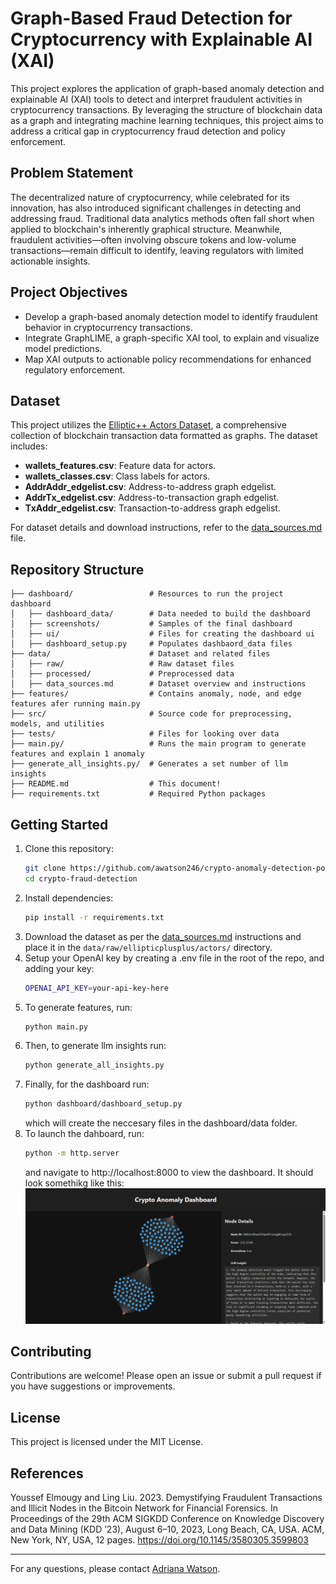 # Graph-Based Fraud Detection for Cryptocurrency with Explainable AI (XAI)

This project explores the application of graph-based anomaly detection and explainable AI (XAI) tools to detect and interpret fraudulent activities in cryptocurrency transactions. By leveraging the structure of blockchain data as a graph and integrating machine learning techniques, this project aims to address a critical gap in cryptocurrency fraud detection and policy enforcement.

## Problem Statement
The decentralized nature of cryptocurrency, while celebrated for its innovation, has also introduced significant challenges in detecting and addressing fraud. Traditional data analytics methods often fall short when applied to blockchain's inherently graphical structure. Meanwhile, fraudulent activities—often involving obscure tokens and low-volume transactions—remain difficult to identify, leaving regulators with limited actionable insights.

## Project Objectives
- Develop a graph-based anomaly detection model to identify fraudulent behavior in cryptocurrency transactions.
- Integrate GraphLIME, a graph-specific XAI tool, to explain and visualize model predictions.
- Map XAI outputs to actionable policy recommendations for enhanced regulatory enforcement.

## Dataset
This project utilizes the [Elliptic++ Actors Dataset](https://github.com/git-disl/EllipticPlusPlus/tree/main), a comprehensive collection of blockchain transaction data formatted as graphs. The dataset includes:
- **wallets_features.csv**: Feature data for actors.
- **wallets_classes.csv**: Class labels for actors.
- **AddrAddr_edgelist.csv**: Address-to-address graph edgelist.
- **AddrTx_edgelist.csv**: Address-to-transaction graph edgelist.
- **TxAddr_edgelist.csv**: Transaction-to-address graph edgelist.

For dataset details and download instructions, refer to the [data_sources.md](data/data_sources.md) file.


## Repository Structure
```
├── dashboard/                 # Resources to run the project dashboard
│   ├── dashboard_data/        # Data needed to build the dashboard
│   ├── screenshots/           # Samples of the final dashboard
│   ├── ui/                    # Files for creating the dashboard ui
│   ├── dashboard_setup.py     # Populates dashbaord_data files
├── data/                      # Dataset and related files
│   ├── raw/                   # Raw dataset files
│   ├── processed/             # Preprocessed data
│   ├── data_sources.md        # Dataset overview and instructions
├── features/                  # Contains anomaly, node, and edge features afer running main.py
├── src/                       # Source code for preprocessing, models, and utilities
├── tests/                     # Files for looking over data
├── main.py/                   # Runs the main program to generate features and explain 1 anomaly
├── generate_all_insights.py/  # Generates a set number of llm insights
├── README.md                  # This document!
├── requirements.txt           # Required Python packages
```

## Getting Started
1. Clone this repository:
   ```bash
   git clone https://github.com/awatson246/crypto-anomaly-detection-policy.git
   cd crypto-fraud-detection
   ```
2. Install dependencies:
   ```bash
   pip install -r requirements.txt
   ```
3. Download the dataset as per the [data_sources.md](data/data_sources.md) instructions and place it in the `data/raw/ellipticplusplus/actors/` directory.
4. Setup your OpenAI key by creating a .env file in the root of the repo, and adding your key:
   ```bash
   OPENAI_API_KEY=your-api-key-here
   ```
5. To generate features, run:
   ```bash
   python main.py
   ```
6. Then, to generate llm insights run:
   ```bash
   python generate_all_insights.py
   ```
7. Finally, for the dashboard run:
   ```bash
   python dashboard/dashboard_setup.py
   ```
   which will create the neccesary files in the dashboard/data folder. 
8. To launch the dahboard, run: 
   ```bash
   python -m http.server
   ```
   and navigate to http://localhost:8000 to view the dashboard. 
   It should look somethikg like this: 
   ![Dashboard Screenshot](dashboard\screenshots\Dashboard_Example1.png)

## Contributing
Contributions are welcome! Please open an issue or submit a pull request if you have suggestions or improvements.

## License
This project is licensed under the MIT License.

## References
Youssef Elmougy and Ling Liu. 2023. Demystifying Fraudulent Transactions and Illicit Nodes in the Bitcoin Network for Financial Forensics. In Proceedings of the 29th ACM SIGKDD Conference on Knowledge Discovery and Data Mining (KDD ’23), August 6–10, 2023, Long Beach, CA, USA. ACM, New York, NY, USA, 12 pages. https://doi.org/10.1145/3580305.3599803

---

For any questions, please contact [Adriana Watson](mailto:watso213@purdue.edu).

